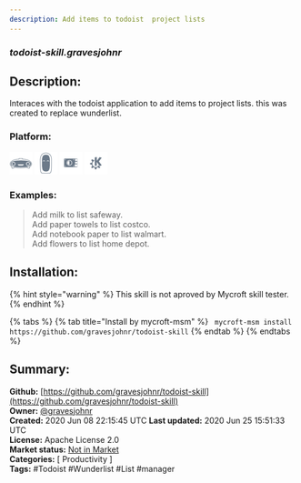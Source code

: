```yaml
---
description: Add items to todoist  project lists
---
```


### _todoist-skill.gravesjohnr_  
## Description:  
Interaces with the todoist application to add items to project lists.  this was created to replace wunderlist.  
  
  
### Platform:  
 ![Mark I](../.gitbook/assets/mark-1-icon.png)  ![Mark II](../.gitbook/assets/mark-2-icon.png)  ![Picroft](../.gitbook/assets/picroft-icon.png)  ![plasmoid](../.gitbook/assets/kde.png)   
### Examples:  
> Add milk to list safeway.  
> Add paper towels to list costco.  
> Add notebook paper to list walmart.  
> Add flowers to list home depot.  
  
## Installation:  
{% hint style="warning" %}
This skill is not aproved by Mycroft skill tester.
{% endhint %}
    
{% tabs %}
{% tab title="Install by mycroft-msm" %}
``` mycroft-msm install https://github.com/gravesjohnr/todoist-skill```
{% endtab %}
  {% endtabs %}
    
## Summary:  
**Github:** [https://github.com/gravesjohnr/todoist-skill](https://github.com/gravesjohnr/todoist-skill)  
**Owner:** [@gravesjohnr](https://github.com/gravesjohnr)  
**Created:** 2020 Jun 08 22:15:45 UTC  **Last updated:** 2020 Jun 25 15:51:33 UTC  
**License:** Apache License 2.0  
**Market status:** [Not in Market](https://market.mycroft.ai/skill/)  
**Categories:** [ Productivity ]   
**Tags:** \#Todoist \#Wunderlist \#List \#manager   
